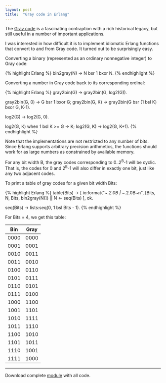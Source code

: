 ```yaml
---
layout: post
title:  "Gray code in Erlang"
---
```


The [Gray code] is a fascinating contraption with a rich historical
legacy, but still useful in a number of important applications.

I was interested in how difficult it is to implement idiomatic Erlang
functions that convert to and from Gray code. It turned out to be
surprisingly easy.

Converting a binary (represented as an ordinary nonnegative integer)
to Gray code:

{% highlight Erlang %}
bin2gray(N) -> N bsr 1 bxor N.
{% endhighlight %}

Converting a number in Gray code back to its corresponding ordinal:

{% highlight Erlang %}
gray2bin(G) -> gray2bin(G, log2(G)).

gray2bin(G, 0) -> G bsr 1 bxor G;
gray2bin(G, K) -> gray2bin(G bsr (1 bsl K) bxor G, K-1).

log2(G) -> log2(G, 0).

log2(G, K) when 1 bsl K >= G -> K;
log2(G, K) -> log2(G, K+1).
{% endhighlight %}

Note that the implementations are not restricted to any number of
bits. Since Erlang supports arbitrary precision arithmetics, the
functions should work for as large numbers as constrained by available
memory.

For any bit width B, the gray codes corresponding to
0..2<sup>B</sup>-1 will be cyclic. That is, the codes for 0 and
2<sup>B</sup>-1 will also differ in exactly one bit, just like any two
adjacent codes.

To print a table of gray codes for a given bit width Bits:

{% highlight Erlang %}
table(Bits) ->
    [ io:format("~*.2.0B | ~*.2.0B~n", [Bits, N, Bits, bin2gray(N)]) ||
        N <- seq(Bits) ],
    ok.

seq(Bits) -> lists:seq(0, 1 bsl Bits - 1).
{% endhighlight %}

For Bits = 4, we get this table:

 Bin | Gray
-----|-----
0000 | 0000
0001 | 0001
0010 | 0011
0011 | 0010
0100 | 0110
0101 | 0111
0110 | 0101
0111 | 0100
1000 | 1100
1001 | 1101
1010 | 1111
1011 | 1110
1100 | 1010
1101 | 1011
1110 | 1001
1111 | 1000

---
Download complete [module] with all code.

[Gray code]: https://en.wikipedia.org/wiki/Gray_code
[module]:    /files/gray/gray.erl
